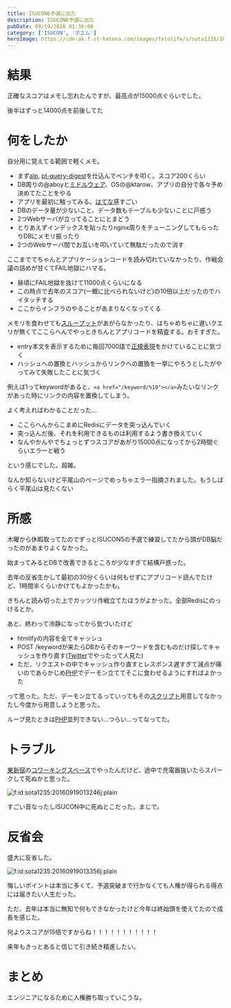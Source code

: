 ```yaml
---
title: ISUCON6予選に出た
description: ISUCON6予選に出た
pubDate: 09/19/2016 01:36:00
category: ['ISUCON', 'ポエム']
heroImage: https://cdn-ak.f.st-hatena.com/images/fotolife/s/sota1235/20160919/20160919013246.jpg
---
```

<h1>結果</h1>

<p>正確なスコアはメモし忘れたんですが、最高点が15000点ぐらいでした。</p>

<p>後半はずっと14000点を前後してた</p>

<h1>何をしたか</h1>

<p>自分用に覚えてる範囲で軽くメモ。</p>

<ul>
<li>まず<a href="https://github.com/tkuchiki/alp">alp</a>, <a href="https://www.percona.com/doc/percona-toolkit/2.2/pt-query-digest.html">pt-query-digest</a>を仕込んでベンチを叩く。スコア200くらい</li>
<li>DB周りの@aboyと<a class="keyword" href="http://d.hatena.ne.jp/keyword/%A5%DF%A5%C9%A5%EB%A5%A6%A5%A7%A5%A2">ミドルウェア</a>、OSの@ktarow、アプリの自分で各々予め決めてたことをやる</li>
<li>アプリを最初に触ってみる。<a class="keyword" href="http://d.hatena.ne.jp/keyword/%A4%CF%A4%C6%A4%CA">はてな</a>感すごい</li>
<li>DBのデータ量が少ないこと、データ数もテーブルも少ないことに戸惑う</li>
<li>2つWebサーバが立ってることにとまどう</li>
<li>とりあえずインデックスを貼ったりnginx周りをチューニングしてもらったりDBにメモリ振ったり</li>
<li>2つのWebサーバ間でお互いを叩いていて無駄だったので消す</li>
</ul>


<p>ここまででちゃんとアプリケーションコードを読み切れていなかったり、作戦会議の詰めが甘くてFAIL地獄にハマる。</p>

<ul>
<li>昼頃にFAIL地獄を抜けて11000点くらいになる</li>
<li>この時点で去年のスコア(一概に比べられないけど)の10倍以上だったのでハイタッチする</li>
<li>ここからインフラのやることがあまりなくなってくる</li>
</ul>


<p>メモリを食わせても<a class="keyword" href="http://d.hatena.ne.jp/keyword/%A5%B9%A5%EB%A1%BC%A5%D7%A5%C3%A5%C8">スループット</a>があがらなかったり、はちゃめちゃに遅いクエリが無くてここらへんでやっときちんとアプリコードを精査する。おそすぎた。</p>

<ul>
<li>entry本文を表示するために毎回7000語で<a class="keyword" href="http://d.hatena.ne.jp/keyword/%C0%B5%B5%AC%C9%BD%B8%BD">正規表現</a>をかけていることに気づく</li>
<li>ハッシュへの置換とハッシュからリンクへの置換を一挙にやろうとしたがやってみて失敗したことに気づく</li>
</ul>


<p>例えば1ってkeywordがあると、<code>&lt;a href="/keyword/%10"&gt;&lt;/a&gt;</code>みたいなリンクがあった時にリンクの内容を置換してしまう。</p>

<p>よく考えればわかることだった…</p>

<ul>
<li>ここらへんからこまめにRedisにデータを突っ込んでいく</li>
<li>突っ込んだ後、それを利用できるものは利用するよう書き換えていく</li>
<li>なんやかんやでちょっとずつスコアがあがり15000点になってから2時間ぐらいエラーと戦う</li>
</ul>


<p>という感じでした。超雑。</p>

<p>なんか知らないけど平尾山のページでめっちゃエラー指摘されました。もうしばらく平尾山は見たくない</p>

<h1>所感</h1>

<p>木曜から休暇取ってたのでずっとISUCON5の予選で練習してたから頭がDB脳だったのがあまりよくなかった。</p>

<p>始まってみるとDBで改善できるところが少なすぎて結構戸惑った。</p>

<p>去年の反省生かして最初の30分くらいは何もせずにアプリコード読んでたけど、1時間半くらいかけてもよかったかも。</p>

<p>きちんと読み切った上でガッツリ作戦立てたほうがよかった。全部Redisにのっけるとか。</p>

<p>あと、終わって冷静になってから気づいたけど</p>

<ul>
<li>htmlifyの内容を全てキャッシュ</li>
<li>POST /keywordが来たらDBからそのキーワードを含むものだけ探してキャッシュを作り直す(<a class="keyword" href="http://d.hatena.ne.jp/keyword/Twitter">Twitter</a>でやったって人見た)</li>
<li>ただ、リクエストの中でキャッシュ作り直すとレスポンス遅すぎて減点が痛いのであらかじめ<a class="keyword" href="http://d.hatena.ne.jp/keyword/PHP">PHP</a>でデーモン立ててそこに食わせるようにすればよかった</li>
</ul>


<p>って思った。ただ、デーモン立てるっていってもその<a class="keyword" href="http://d.hatena.ne.jp/keyword/%A5%B9%A5%AF%A5%EA%A5%D7%A5%C8">スクリプト</a>用意してなかったし今度から用意しようと思った。</p>

<p>ループ見たときは<a class="keyword" href="http://d.hatena.ne.jp/keyword/PHP">PHP</a>並列できない…つらい…ってなってた。</p>

<h1>トラブル</h1>

<p><a class="keyword" href="http://d.hatena.ne.jp/keyword/%C5%EC%BF%B7%BD%C9">東新宿</a>の<a class="keyword" href="http://d.hatena.ne.jp/keyword/%A5%B3%A5%EF%A1%BC%A5%AD%A5%F3%A5%B0%A5%B9%A5%DA%A1%BC%A5%B9">コワーキングスペース</a>でやったんだけど、途中で充電器抜いたらスパークして死ぬかと思った。</p>

<p><span itemscope itemtype="http://schema.org/Photograph"><img src="https://cdn-ak.f.st-hatena.com/images/fotolife/s/sota1235/20160919/20160919013246.jpg" alt="f:id:sota1235:20160919013246j:plain" title="f:id:sota1235:20160919013246j:plain" class="hatena-fotolife" itemprop="image"></span></p>

<p>すごい音なったしISUCON中に死ぬとこだった。まじで。</p>

<h1>反省会</h1>

<p>盛大に反省した。</p>

<p><span itemscope itemtype="http://schema.org/Photograph"><img src="https://cdn-ak.f.st-hatena.com/images/fotolife/s/sota1235/20160919/20160919013356.jpg" alt="f:id:sota1235:20160919013356j:plain" title="f:id:sota1235:20160919013356j:plain" class="hatena-fotolife" itemprop="image"></span></p>

<p>悔しいポイントは本当に多くて、予選突破まで行かなくても人権が得られる得点には届きたい人生だった。</p>

<p>ただ、去年は本当に無知で何もできなかったけど今年は終始頭を使えてたので成長を感じた。</p>

<p>何よりスコアが15倍ですからね！！！！！！！！！！！</p>

<p>来年もきっとあると信じて引き続き精進したい。</p>

<h1>まとめ</h1>

<p>エンジニアになるために人権勝ち取っていこうな。</p>


